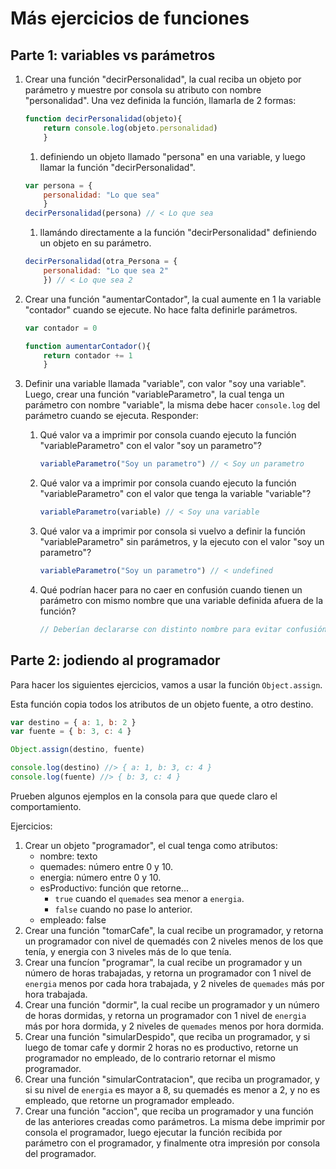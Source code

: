 # Más ejercicios de funciones

## Parte 1: variables vs parámetros

1. Crear una función "decirPersonalidad", la cual reciba un objeto por parámetro y muestre por consola su atributo con nombre "personalidad". Una vez definida la función, llamarla de 2 formas:
    ```js
    function decirPersonalidad(objeto){
        return console.log(objeto.personalidad)
        }
    ```
    1. definiendo un objeto llamado "persona" en una variable, y luego llamar la función "decirPersonalidad".
    ```js
    var persona = {
        personalidad: "Lo que sea"
        }
    decirPersonalidad(persona) // < Lo que sea
    ```
    1. llamándo directamente a la función "decirPersonalidad" definiendo un objeto en su parámetro.
    ```js
    decirPersonalidad(otra_Persona = {
        personalidad: "Lo que sea 2"
        }) // < Lo que sea 2
    ```

1. Crear una función "aumentarContador", la cual aumente en 1 la variable "contador" cuando se ejecute. No hace falta definirle parámetros.

    ```js
    var contador = 0
    
    function aumentarContador(){
        return contador += 1
        }
    ```

1. Definir una variable llamada "variable", con valor "soy una variable". Luego, crear una función "variableParametro", la cual tenga un parámetro con nombre "variable", la misma debe hacer `console.log` del parámetro cuando se ejecuta. Responder:
    1. Qué valor va a imprimir por consola cuando ejecuto la función "variableParametro" con el valor "soy un parametro"?
        ```js
        variableParametro("Soy un parametro") // < Soy un parametro
        ```
    1. Qué valor va a imprimir por consola cuando ejecuto la función "variableParametro" con el valor que tenga la variable "variable"?
        ```js
        variableParametro(variable) // < Soy una variable
        ```
    1. Qué valor va a imprimir por consola si vuelvo a definir la función "variableParametro" sin parámetros, y la ejecuto con el valor "soy un parametro"?
        ```js
        variableParametro("Soy un parametro") // < undefined
        ```
    1. Qué podrían hacer para no caer en confusión cuando tienen un parámetro con mismo nombre que una variable definida afuera de la función?
        ```js
        // Deberían declararse con distinto nombre para evitar confusión, como variable_var y variable_par
        ```

## Parte 2: jodiendo al programador

Para hacer los siguientes ejercicios, vamos a usar la función `Object.assign`.

Esta función copia todos los atributos de un objeto fuente, a otro destino.

```js
var destino = { a: 1, b: 2 }
var fuente = { b: 3, c: 4 }

Object.assign(destino, fuente)

console.log(destino) //> { a: 1, b: 3, c: 4 }
console.log(fuente) //> { b: 3, c: 4 }
```

Prueben algunos ejemplos en la consola para que quede claro el comportamiento.

Ejercicios:

1. Crear un objeto "programador", el cual tenga como atributos:
    - nombre: texto
    - quemades: número entre 0 y 10.
    - energia: número entre 0 y 10.
    - esProductivo: función que retorne...
        - `true` cuando el `quemades` sea menor a `energia`.
        - `false` cuando no pase lo anterior.
    - empleado: false
1. Crear una función "tomarCafe", la cual recibe un programador, y retorna un programador con nivel de quemadés con 2 niveles menos de los que tenía, y energia con 3 niveles más de lo que tenía.
1. Crear una funcíon "programar", la cual recibe un programador y un número de horas trabajadas, y retorna un programador con 1 nivel de `energia` menos por cada hora trabajada, y 2 niveles de `quemades` más por hora trabajada.
1. Crear una función "dormir", la cual recibe un programador y un número de horas dormidas, y retorna un programador con 1 nivel de `energia` más por hora dormida, y 2 niveles de `quemades` menos por hora dormida.
1. Crear una función "simularDespido", que reciba un programador, y si luego de tomar cafe y dormir 2 horas no es productivo, retorne un programador no empleado, de lo contrario retornar el mismo programador.
1. Crear una función "simularContratacion", que reciba un programador, y si su nivel de `energia` es mayor a 8, su quemadés es menor a 2, y no es empleado, que retorne un programador empleado.
1. Crear una función "accion", que reciba un programador y una función de las anteriores creadas como parámetros. La misma debe imprimir por consola el programador, luego ejecutar la función recibida por parámetro con el programador, y finalmente otra impresión por consola del programador.
